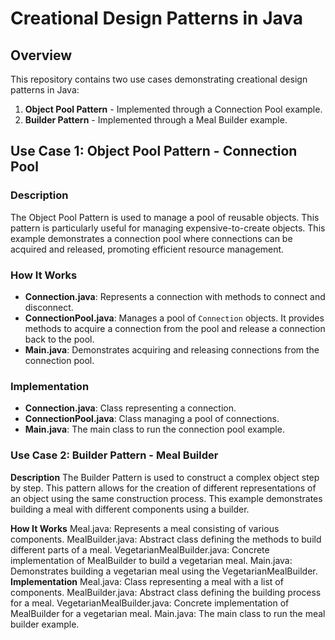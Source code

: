 # Creational Design Patterns in Java

## Overview
This repository contains two use cases demonstrating creational design patterns in Java:
1. **Object Pool Pattern** - Implemented through a Connection Pool example.
2. **Builder Pattern** - Implemented through a Meal Builder example.

## Use Case 1: Object Pool Pattern - Connection Pool

### Description
The Object Pool Pattern is used to manage a pool of reusable objects. This pattern is particularly useful for managing expensive-to-create objects. This example demonstrates a connection pool where connections can be acquired and released, promoting efficient resource management.

### How It Works
- **Connection.java**: Represents a connection with methods to connect and disconnect.
- **ConnectionPool.java**: Manages a pool of `Connection` objects. It provides methods to acquire a connection from the pool and release a connection back to the pool.
- **Main.java**: Demonstrates acquiring and releasing connections from the connection pool.

### Implementation
- **Connection.java**: Class representing a connection.
- **ConnectionPool.java**: Class managing a pool of connections.
- **Main.java**: The main class to run the connection pool example.

### Use Case 2: Builder Pattern - Meal Builder
**Description**
The Builder Pattern is used to construct a complex object step by step. This pattern allows for the creation of different representations of an object using the same construction process. This example demonstrates building a meal with different components using a builder.

**How It Works**
Meal.java: Represents a meal consisting of various components.
MealBuilder.java: Abstract class defining the methods to build different parts of a meal.
VegetarianMealBuilder.java: Concrete implementation of MealBuilder to build a vegetarian meal.
Main.java: Demonstrates building a vegetarian meal using the VegetarianMealBuilder.
**Implementation**
Meal.java: Class representing a meal with a list of components.
MealBuilder.java: Abstract class defining the building process for a meal.
VegetarianMealBuilder.java: Concrete implementation of MealBuilder for a vegetarian meal.
Main.java: The main class to run the meal builder example.

